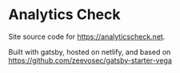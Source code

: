 # Analytics Check 

Site source code for https://analyticscheck.net. 

Built with gatsby, hosted on netlify, and based on
https://github.com/zeevosec/gatsby-starter-vega